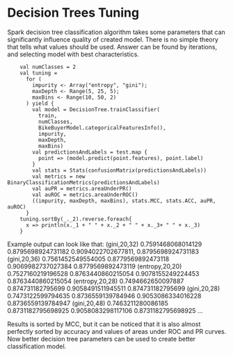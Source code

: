 # Decision Trees Tuning 

Spark decision tree classification algorithm takes some parameters that can significantly influence quality of created model. There is no simple theory that tells what values should be used. Answer can be found by iterations, and selecting model with best characteristics. 
```
    val numClasses = 2
    val tuning =
      for (
        impurity <- Array("entropy", "gini");
        maxDepth <- Range(5, 25, 5);
        maxBins <- Range(10, 50, 2)
      ) yield {
        val model = DecisionTree.trainClassifier(
          train,
          numClasses,
          BikeBuyerModel.categoricalFeaturesInfo(),
          impurity,
          maxDepth,
          maxBins)
        val predictionsAndLabels = test.map {
          point => (model.predict(point.features), point.label)
        }
        val stats = Stats(confusionMatrix(predictionsAndLabels))
        val metrics = new BinaryClassificationMetrics(predictionsAndLabels)
        val auPR = metrics.areaUnderPR()
        val auROC = metrics.areaUnderROC()        
        ((impurity, maxDepth, maxBins), stats.MCC, stats.ACC, auPR, auROC)
      }
    tuning.sortBy(_._2).reverse.foreach{
      x => println(x._1 + " " + x._2 + " " + x._3+ " " + x._3)
    }
```
Example output can look like that:
(gini,20,32) 0.7591468068014129 0.8795698924731182 0.9094022702677811, 0.8795698924731183
(gini,20,36) 0.7561452549554005 0.8779569892473118 0.9069982737027384 0.8779569892473119
(entropy,20,20) 0.7527160219196528 0.8763440860215054 0.9078155249224453 0.8763440860215054
(entropy,20,28) 0.7494662650097887 0.874731182795699 0.9058491511945511 0.874731182795699
(gini,20,28) 0.7473122599794635 0.8736559139784946 0.9053086334016228 0.8736559139784947
(gini,20,48) 0.7463211280086185 0.8731182795698925 0.9058083298117106 0.8731182795698925
…

Results is sorted by MCC, but it can be noticed that it is also almost perfectly sorted by accuracy and values of areas under ROC and PR curves. Now better decision tree parameters can be used to create better classification model.
